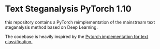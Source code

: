 Text Steganalysis PyTorch 1.10
=
this repository contains a PyTorch reimplementation of the mainstream text steganalysis method based on Deep Learning.

The codebase is heavily inspired by the [Pytorch implementation for text classification.](https://github.com/649453932/Chinese-Text-Classification-Pytorch)

